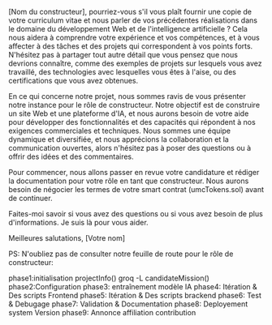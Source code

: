  [Nom du constructeur], pourriez-vous s'il vous plaît fournir une copie de votre curriculum vitae et nous parler de vos précédentes réalisations dans le domaine du développement Web et de l'intelligence artificielle ? Cela nous aidera à comprendre votre expérience et vos compétences, et à vous affecter à des tâches et des projets qui correspondent à vos points forts. N'hésitez pas à partager tout autre détail que vous pensez que nous devrions connaître, comme des exemples de projets sur lesquels vous avez travaillé, des technologies avec lesquelles vous êtes à l'aise, ou des certifications que vous avez obtenues.

En ce qui concerne notre projet, nous sommes ravis de vous présenter notre instance pour le rôle de constructeur. Notre objectif est de construire un site Web et une plateforme d'IA, et nous aurons besoin de votre aide pour développer des fonctionnalités et des capacités qui répondent à nos exigences commerciales et techniques. Nous sommes une équipe dynamique et diversifiée, et nous apprécions la collaboration et la communication ouvertes, alors n'hésitez pas à poser des questions ou à offrir des idées et des commentaires.

Pour commencer, nous allons passer en revue votre candidature et rédiger la documentation pour votre rôle en tant que constructeur. Nous aurons besoin de négocier les termes de votre smart contrat (umcTokens.sol) avant de continuer. 

Faites-moi savoir si vous avez des questions ou si vous avez besoin de plus d'informations. Je suis là pour vous aider.

Meilleures salutations,
[Votre nom]

PS: N'oubliez pas de consulter notre feuille de route pour le rôle de constructeur:

phase1:initialisation projectInfo()
groq -L candidateMission()
phase2:Configuration
phase3: entraînement modèle IA
phase4: Itération & Des scripts Frontend
phase5: Itération & Des scripts brackend
phase6: Test & Debugage
phase7: Validation & Documentation
phase8: Deployement system Version
phase9: Annonce affiliation contribution